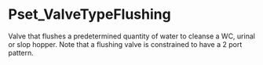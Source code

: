 # Pset_ValveTypeFlushing

Valve that flushes a predetermined quantity of water to cleanse a WC, urinal or slop hopper.
Note that a flushing valve is constrained to have a 2 port  pattern.
